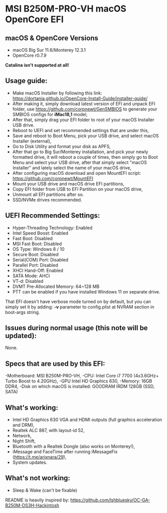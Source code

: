 # MSI B250M-PRO-VH macOS OpenCore EFI 

## macOS & OpenCore Versions
- macOS Big Sur 11.6/Monterey 12.3.1
- OpenCore r0.7.9

**Catalina isn't supported at all!**

## Usage guide:
- Make macOS Installer by following this link: https://dortania.github.io/OpenCore-Install-Guide/installer-guide/
- After making it, simply download latest version of EFI and unpack EFI folder, use https://github.com/corpnewt/GenSMBIOS to generate your SMBIOS configs for **iMac18,1** model,
- After that, simply drag your EFI folder to root of your macOS Installer USB drive.
- Reboot to UEFI and set recommended settings that are under this,
- Save and reboot to Boot Menu, pick your USB drive, and select macOS Installer (external),
- Go to Disk Utility and format your disk as APFS,
- After that go to Big Sur/Monterey installation, and pick your newly formatted drive, it will reboot a couple of times, then simply go to Boot Menu and select your USB drive, after that simply select "macOS Installer" and lately select the name of your macOS drive,
- After configuring macOS download and open MountEFI script: https://github.com/corpnewt/MountEFI
- Mount your USB drive and macOS drive EFI partitions,
- Copy EFI folder from USB to EFI Partition on your macOS drive, 
- Unmount all EFI partitions after so. 
- SSD/NVMe drives recommended.

## UEFI Recommended Settings:
- Hyper-Threading Technology: Enabled
- Intel Speed Boost: Enabled
- Fast Boot: Disabled
- MSI Fast Boot: Disabled
- OS Type: Windows 8 / 10
- Secure Boot: Disabled
- Serial(COM) Port: Disabled
- Parallel Port: Disabled
- XHCI Hand-Off: Enabled
- SATA Mode: AHCI
- VT-d: Disabled
- DVMT Pre-Allocated Memory: 64~128 MB
- PTT can be enabled if you have installed Windows 11 on separate drive.

That EFI doesn't have verbose mode turned on by default, but you can simply set it by adding:
**-v** parameter to config.plist at NVRAM section in boot-args string.

## Issues during normal usage (this note will be updated):
None.

## Specs that are used by this EFI:
-Motherboard: MSI B250M-PRO-VH,
-CPU: Intel Core i7 7700 (4x3.6GHz+ Turbo Boost to 4.20GHz),
-GPU Intel HD Graphics 630,
-Memory: 16GB DDR4,
-Disk on which macOS is installed: GOODRAM IRDM 128GB (SSD, SATA)

## What's working:
- Intel HD Graphics 630 VGA and HDMI outputs (full graphics acceleration and DRM),
- Realtek ALC 887, with layout-id 52,
- Network,
- Night Shift,
- Bluetooth with a Realtek Dongle (also works on Monterey!),
- iMessage and FaceTime after running iMessageFix (https://t.me/arixnara/29),
- System updates.

## What's not working:
- Sleep & Wake (can't be fixable)

README is heavily inspired by: https://github.com/lshbluesky/OC-GA-B250M-DS3H-Hackintosh
